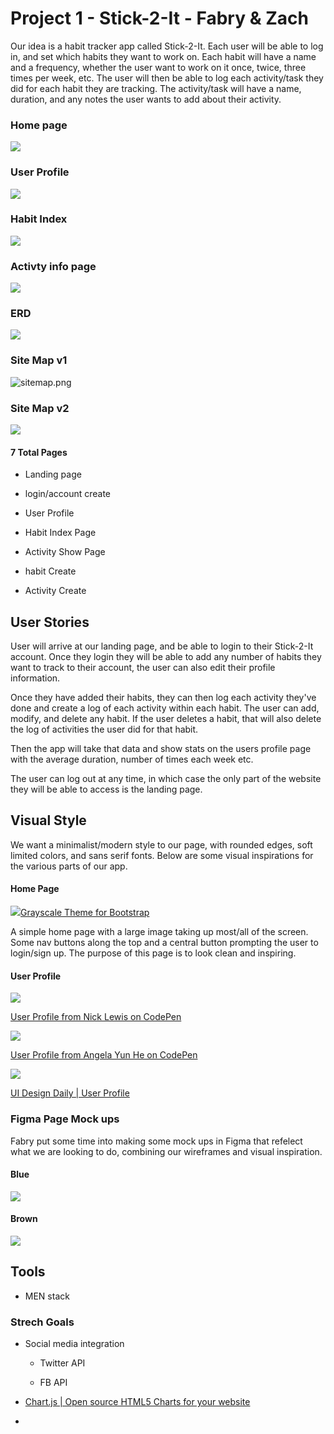 # Project 1 - Stick-2-It - Fabry & Zach

Our idea is a habit tracker app called Stick-2-It. Each user will be able to log in, and set which habits they want to work on. Each habit will have a name and a frequency, whether the user want to work on it once, twice, three times per week, etc. The user will then be able to log each activity/task they did for each habit they are tracking. The activity/task will have a name, duration, and any notes the user wants to add about their activity. 

### Home page

![](./images/home.png)

### User Profile

![](./images/profile.png)

### Habit Index

![](./images/habitIndex.png)

### Activty info page

![](./images/activityShow.png)

### ERD

![](./images/erd.png)

### Site Map v1

![sitemap.png](./images/sitemap.png)

### Site Map v2

![](./images/sitemap2.png)

#### 7 Total Pages

- Landing page 

- login/account create 

- User Profile 

- Habit Index Page 

- Activity Show Page 

- habit Create 

- Activity Create

## User Stories

User will arrive at our landing page, and be able to login to their Stick-2-It account. Once they login they will be able to add any number of habits they want to track to their account, the user can also edit their profile information. 

Once they have added their habits, they can then log each activity they've done and create a log of each activity within each habit. The user can add, modify, and delete any habit. If the user deletes a habit, that will also delete the log of activities the user did for that habit. 

Then the app will take that data and show stats on the users profile page with the average duration, number of times each week etc. 

The user can log out at any time, in which case the only part of the website they will be able to access is the landing page. 

## Visual Style

We want a minimalist/modern style to our page, with rounded edges, soft limited colors, and sans serif fonts. Below are some visual inspirations for the various parts of our app. 

#### Home Page

![](./images/insp4.png)[Grayscale Theme for Bootstrap](https://startbootstrap.com/previews/grayscale/)

A simple home page with a large image taking up most/all of the screen. Some nav buttons along the top and a central button prompting the user to login/sign up. The purpose of this page is to look clean and inspiring. 

#### User Profile

![](./images/insp1.png)

[User Profile from Nick Lewis on CodePen](https://codepen.io/nickylew/pen/QpaYLX)

![](./images/insp2.png)

[User Profile from Angela Yun He on CodePen](https://codepen.io/zephyo/pen/maregg)

![](./images/insp3.png)

[UI Design Daily | User Profile](https://uidesigndaily.com/posts/photoshop-user-profile-gallery-day-6)

### Figma Page Mock ups

Fabry put some time into making some mock ups in Figma that refelect what we are looking to do, combining our wireframes and visual inspiration.

#### Blue

![](./images/protoBlue.png)

#### Brown

![](./images/protoBrown.png)

## Tools

- MEN stack 

### Strech Goals

- Social media integration 
  
  - Twitter API 
  
  - FB API 

- [Chart.js | Open source HTML5 Charts for your website](https://www.chartjs.org/)

- 
